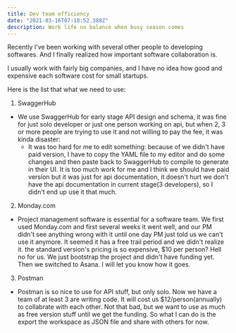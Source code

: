 ```yaml
---
title: Dev team efficiency
date: "2021-03-16T07:18:52.388Z"
description: Work life no balance when busy season comes
---
```


Recently I've been working with several other people to developing softwares. And I finally realized how important software collaboration is.

I usually work with fairly big companies, and I have no idea how good and expensive each software cost for small startups.

Here is the list that what we need to use:

1. SwaggerHub

- We use SwaggerHub for early stage API design and schema, it was fine for just solo developer or just one person working on api, but when 2, 3 or more people are trying to use it and not willing to pay the fee, it was kinda disaster:
  - It was too hard for me to edit something: because of we didn't have paid version, I have to copy the YAML file to my editor and do some changes and then paste back to SwaggerHub to compile to generate in their UI. It is too much work for me and I think we should have paid version but it was just for api documentation, it doesn't hurt we don't have the api documentation in current stage(3 developers), so I didn't end up use it that much.

2. Monday.com

- Project management software is essential for a software team. We first used Monday.com and first several weeks it went well, and our PM didn't see anything wrong with it until one day PM just told us we can't use it anymore. It seemed it has a free trail period and we didn't realize it. the standard version's pricing is so expensive, \$10 per person? Hell no for us. We just bootstrap the project and didn't have funding yet. Then we switched to Asana. I will let you know how it goes.

3. Postman

- Postman is so nice to use for API stuff, but only solo. Now we have a team of at least 3 are writing code. It will cost us \$12/person(annually) to collabrate with each other. Not that bad, but we want to use as much as free version stuff until we get the funding. So what I can do is the export the workspace as JSON file and share with others for now.
